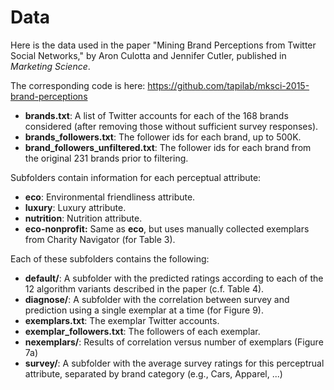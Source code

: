 # Data

Here is the data used in the paper "Mining Brand Perceptions from Twitter Social Networks," by Aron Culotta and Jennifer Cutler, published in *Marketing Science*.

The corresponding code is here: <https://github.com/tapilab/mksci-2015-brand-perceptions>

- **brands.txt**: A list of Twitter accounts for each of the 168 brands considered (after removing those without sufficient survey responses).
- **brands_followers.txt**: The follower ids for each brand, up to 500K.
- **brand_followers_unfiltered.txt**: The follower ids for each brand from the original 231 brands prior to filtering.

Subfolders contain information for each perceptual attribute:

- **eco**: Environmental friendliness attribute.
- **luxury**: Luxury attribute.
- **nutrition**: Nutrition attribute.
- **eco-nonprofit:** Same as **eco**, but uses manually collected exemplars from Charity Navigator (for Table 3).

Each of these subfolders contains the following:

- **default/**: A subfolder with the predicted ratings according to each of the 12 algorithm variants described in the paper (c.f. Table 4).
- **diagnose/**: A subfolder with the correlation between survey and prediction using a single exemplar at a time (for Figure 9).
- **exemplars.txt**: The exemplar Twitter accounts.
- **exemplar_followers.txt**: The followers of each exemplar.
- **nexemplars/**: Results of correlation versus number of exemplars (Figure 7a)
- **survey/**: A subfolder with the average survey ratings for this perceptrual attribute, separated by brand category (e.g., Cars, Apparel, ...)
